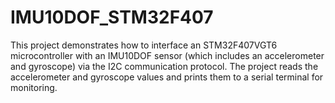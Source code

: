 # IMU10DOF_STM32F407
This project demonstrates how to interface an STM32F407VGT6 microcontroller with an IMU10DOF sensor (which includes an accelerometer and gyroscope) via the I2C communication protocol. The project reads the accelerometer and gyroscope values and prints them to a serial terminal for monitoring.
